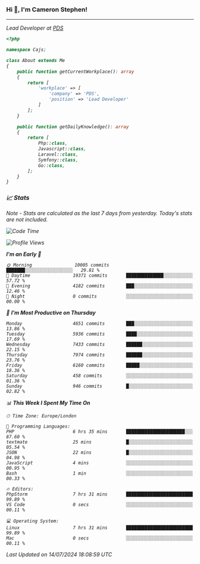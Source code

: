 ### Hi 👋, I'm Cameron Stephen!
<hr>
<p><em>Lead Developer at <a href="https://prindatasolutions.co.uk">PDS</a></p>


```php
<?php

namespace Cajs;

class About extends Me
{
    public function getCurrentWorkplace(): array
    {
        return [
            'workplace' => [
                'company' => 'PDS',
                'position' => 'Lead Developer'
            ]
        ];
    }

    public function getDailyKnowledge(): array
    {
        return [
            Php::class,
            Javascript::class,
            Laravel::class,
            Symfony::class,
            Go::class,
        ];
    }
}
```

### 📈 Stats
<p><em>Note - Stats are calculated as the last 7 days from yesterday. Today's stats are not included.</em></p>


<!--START_SECTION:waka-->
![Code Time](http://img.shields.io/badge/Code%20Time-3%2C874%20hrs%2057%20mins-blue)

![Profile Views](http://img.shields.io/badge/Profile%20Views-0-blue)

**I'm an Early 🐤** 

```text
🌞 Morning                10005 commits       ███████░░░░░░░░░░░░░░░░░░   29.81 % 
🌆 Daytime                19371 commits       ██████████████░░░░░░░░░░░   57.72 % 
🌃 Evening                4182 commits        ███░░░░░░░░░░░░░░░░░░░░░░   12.46 % 
🌙 Night                  0 commits           ░░░░░░░░░░░░░░░░░░░░░░░░░   00.00 % 
```
📅 **I'm Most Productive on Thursday** 

```text
Monday                   4651 commits        ███░░░░░░░░░░░░░░░░░░░░░░   13.86 % 
Tuesday                  5936 commits        ████░░░░░░░░░░░░░░░░░░░░░   17.69 % 
Wednesday                7433 commits        ██████░░░░░░░░░░░░░░░░░░░   22.15 % 
Thursday                 7974 commits        ██████░░░░░░░░░░░░░░░░░░░   23.76 % 
Friday                   6160 commits        █████░░░░░░░░░░░░░░░░░░░░   18.36 % 
Saturday                 458 commits         ░░░░░░░░░░░░░░░░░░░░░░░░░   01.36 % 
Sunday                   946 commits         █░░░░░░░░░░░░░░░░░░░░░░░░   02.82 % 
```


📊 **This Week I Spent My Time On** 

```text
🕑︎ Time Zone: Europe/London

💬 Programming Languages: 
PHP                      6 hrs 35 mins       ██████████████████████░░░   87.60 % 
textmate                 25 mins             █░░░░░░░░░░░░░░░░░░░░░░░░   05.54 % 
JSON                     22 mins             █░░░░░░░░░░░░░░░░░░░░░░░░   04.98 % 
JavaScript               4 mins              ░░░░░░░░░░░░░░░░░░░░░░░░░   00.95 % 
Bash                     1 min               ░░░░░░░░░░░░░░░░░░░░░░░░░   00.33 % 

🔥 Editors: 
PhpStorm                 7 hrs 31 mins       █████████████████████████   99.89 % 
VS Code                  0 secs              ░░░░░░░░░░░░░░░░░░░░░░░░░   00.11 % 

💻 Operating System: 
Linux                    7 hrs 31 mins       █████████████████████████   99.89 % 
Mac                      0 secs              ░░░░░░░░░░░░░░░░░░░░░░░░░   00.11 % 
```


 Last Updated on 14/07/2024 18:08:59 UTC
<!--END_SECTION:waka-->
